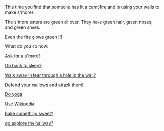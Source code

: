 This time you find that someone has lit a campfire and is using your walls to make s'mores.

The s'more eaters are green all over. They have green hair, green noses, and green shoes.

Even the fire glows green !!!

What do you do now:

[Ask for a s'more?](smore-eating/delicious.md)

[Go back to sleep?](expired-milk/expired-milk.md)

[Walk away in fear through a hole in the wall?](../../explore-outside/explore-outside.md)

[Defend your mallows and attack them!](attack/attack.md)

[Do yoga](../../yoga/yoga.md)

[Use Wikipedia](../../wikipedia/wiki.md)

[bake something sweet?](../../../../../bake-cookies/cookies.md)

[go explore the hallway?](../../../../../hallway/hallway.md)
